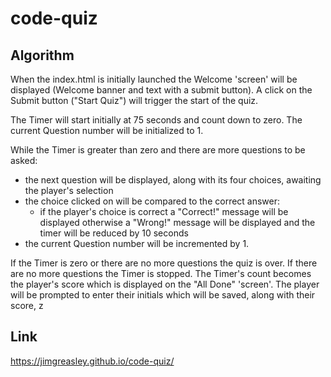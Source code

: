 # code-quiz


## Algorithm

When the index.html is initially launched the Welcome 'screen' will be displayed (Welcome banner and text with a submit button).
A click on the Submit button ("Start Quiz") will trigger the start of the quiz.

The Timer will start initially at 75 seconds and count down to zero.
The current Question number will be initialized to 1.

While the Timer is greater than zero and there are more questions to be asked: 
  * the next question will be displayed, along with its four choices, awaiting the player's selection
  * the choice clicked on will be compared to the correct answer:
    - if the player's choice is correct a "Correct!" message will be displayed
      otherwise a "Wrong!" message will be displayed and the timer will be reduced by 10 seconds
  * the current Question number will be incremented by 1.

If the Timer is zero or there are no more questions the quiz is over.
If there are no more questions the Timer is stopped.
The Timer's count becomes the player's score which is displayed on the "All Done" 'screen'.
The player will be prompted to enter their initials which will be saved, along with their score, z 


## Link
 https://jimgreasley.github.io/code-quiz/